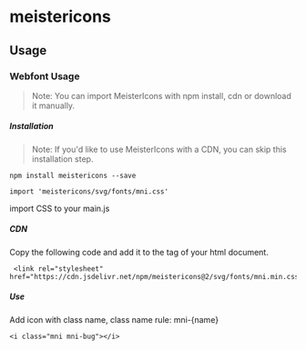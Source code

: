 # meistericons

## Usage

### Webfont Usage
>Note: You can import MeisterIcons with npm install, cdn or download it manually.

##### Installation
>Note: If you'd like to use MeisterIcons with a CDN, you can skip this installation step.
```
npm install meistericons --save
```
```
import 'meistericons/svg/fonts/mni.css'
```

import CSS to your main.js

##### CDN
Copy the following code and add it to the <head> tag of your html document.

```
 <link rel="stylesheet" href="https://cdn.jsdelivr.net/npm/meistericons@2/svg/fonts/mni.min.css">
 ```

##### Use
Add icon with class name, class name rule: mni-{name}
```
<i class="mni mni-bug"></i>
```
